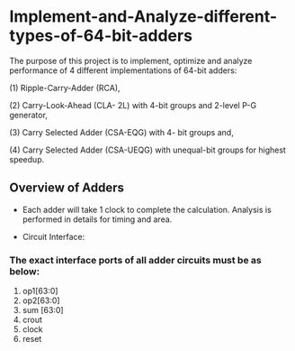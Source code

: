 # Implement-and-Analyze-different-types-of-64-bit-adders

The purpose of this project is to implement, optimize and analyze performance of 4 different implementations of 64-bit adders: 

(1) Ripple-Carry-Adder (RCA), 

(2) Carry-Look-Ahead (CLA- 2L) with 4-bit groups and 2-level P-G generator, 

(3) Carry Selected Adder (CSA-EQG) with 4- bit groups and,

(4) Carry Selected Adder (CSA-UEQG) with unequal-bit groups for highest speedup.

## Overview of Adders

* Each adder will take 1 clock to complete the calculation. Analysis is performed in details for timing and area.

* Circuit Interface:

### The exact interface ports of all adder circuits must be as below: 
1. op1[63:0]
2. op2[63:0]
3. sum [63:0]
4. crout 
5. clock 
6. reset
